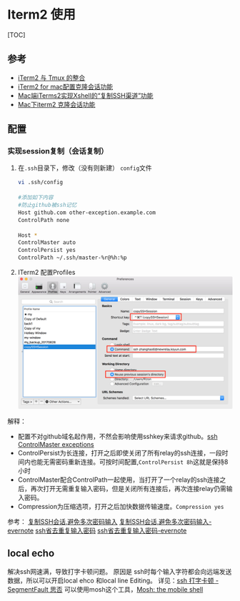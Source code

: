 # Iterm2 使用

[TOC]

## 参考

- [iTerm2 与 Tmux 的整合](http://www.jianshu.com/p/f2e585453196)
- [iTerm2 for mac配置克隆会话功能 ](http://blog.itpub.net/29773961/viewspace-2143751/)
- [Mac端iTerms2实现Xshell的“复制SSH渠道”功能](http://www.jianshu.com/p/086d4b3cc00a)
- [Mac下iterm2 克隆会话功能](http://blog.csdn.net/zly9923218/article/details/52458161)

## 配置

### 实现session复制（会话复制）

1. 在`.ssh`目录下，修改（没有则新建） `config`文件

    ``` bash
    vi .ssh/config
     
    #添加如下内容
    #防止github被ssh记忆
    Host github.com other-exception.example.com
    ControlPath none

    Host *
    ControlMaster auto
    ControlPersist yes
    ControlPath ~/.ssh/master-%r@%h:%p
    ```
2. ITerm2 配置Profiles
![](media/15103143996026.png)

解释：
- 配置不对github域名起作用，不然会影响使用sshkey来请求github。[ssh ControlMaster exceptions](https://unix.stackexchange.com/questions/122835/ssh-controlmaster-exceptions)
- ControlPersist为长连接，打开之后即使关闭了所有relay的ssh连接，一段时间内也能无需密码重新连接。可按时间配置,`ControlPersist 8h`这就是保持8小时
- ControlMaster配合ControlPath一起使用，当打开了一个relay的ssh连接之后，再次打开无需重复输入密码，但是关闭所有连接后，再次连接relay仍需输入密码。
- Compression为压缩选项，打开之后加快数据传输速度。`Compression yes`

参考：
[复制SSH会话,避免多次密码输入](https://www.topjishu.com/11051.html)
[复制SSH会话,避免多次密码输入-evernote](https://app.yinxiang.com/shard/s9/nl/679699/e39ff3a8-0172-4e3c-8491-dfac5b5939b1/)
[ssh省去重复输入密码](http://blog.csdn.net/xuanwu_yan/article/details/45666797)
[ssh省去重复输入密码-evernote](https://app.yinxiang.com/shard/s9/nl/679699/b7e80339-71b2-461f-b45d-194a6ef9b767/)

## local echo

解决ssh网速满，导致打字卡顿问题。
原因是 ssh时每个输入字符都会向远端发送数据，所以可以开启local ehco 和local line Editing。
详见：[ssh 打字卡顿 - SegmentFault 思否](https://segmentfault.com/q/1010000000150459)
可以使用mosh这个工具，[Mosh: the mobile shell](https://mosh.org/#usage)